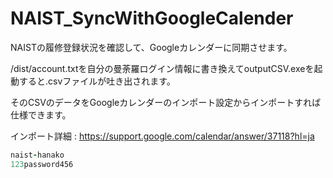 # NAIST_SyncWithGoogleCalender

NAISTの履修登録状況を確認して、Googleカレンダーに同期させます。

/dist/account.txtを自分の曼荼羅ログイン情報に書き換えてoutputCSV.exeを起動すると.csvファイルが吐き出されます。

そのCSVのデータをGoogleカレンダーのインポート設定からインポートすれば仕様できます。

インポート詳細 : https://support.google.com/calendar/answer/37118?hl=ja

```text:account.rb
naist-hanako
123password456
```


